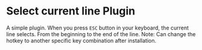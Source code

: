 # Select current line Plugin

A simple plugin. 
When you press `ESC` button in your keyboard, the current line selects. From the beginning to the end of the line.
Note: Can change the hotkey to another specific key combination after installation. 
